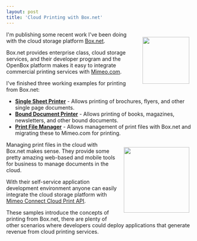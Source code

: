 ```yaml
---
layout: post
title: 'Cloud Printing with Box.net'
---
```

<a href="http://www.box.net"><img style="padding: 15px;" src="http://kinlane-productions.s3.amazonaws.com/cloud-storage/Box-logo-new.jpg" alt="" width="125" align="right" /></a><p></p>
I'm publishing some recent work I've been doing with the cloud storage platform <a title="Box.net" href="http://www.box.net">Box.net</a>.<p></p>
Box.net provides enterprise class, cloud storage services, and their developer program and the OpenBox platform makes it easy to integrate commercial printing services with <a title="Mimeo.com" href="http://www.mimeo.com">Mimeo.com</a>.<p></p>
I've finished three working examples for printing from Box.net:
<ul class="mainlist">
	<li><strong><a title="Single Sheet Cloud Printer" href="http://developer.mimeo.com/blog/blog_detail.php?ID=90">Single Sheet Printer</a></strong> - Allows printing of brochures, flyers, and other single page documents.</li>
	<li><strong><a title="Bound Document Printer" href="http://developer.mimeo.com/blog/blog_detail.php?ID=91">Bound Document Printer</a></strong> - Allows printing of books, magazines, newsletters, and other bound documents.</li>
	<li><strong><a title="Print File Manager" href="http://developer.mimeo.com/blog/blog_detail.php?ID=92">Print File Manager</a></strong> - Allows management of print files with Box.net and migrating these to Mimeo.com for printing.</li>
</ul>
<a href="http://www.mimeo.com"><img style="padding: 15px;" src="http://kinlane-productions.s3.amazonaws.com/mimeo-logo.jpg" alt="" width="175" align="right" /></a><p></p>
Managing print files in the cloud with Box.net makes sense.  They provide some pretty amazing web-based and mobile tools for business to manage documents in the cloud.<p></p>
With their self-service application development environment anyone can easily integrate the cloud storage platform with <a title="Mimeo Connect Cloud Print API" href="http://developer.mimeo.com">Mimeo Connect Cloud Print API</a>.<p></p>
These samples introduce the concepts of printing from Box.net, there are plenty of other scenarios where developers could deploy applications that generate revenue from cloud printing services.